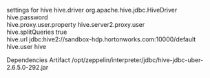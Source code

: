 settings for hive
hive.driver                                     org.apache.hive.jdbc.HiveDriver     
hive.password       
hive.proxy.user.property                        hive.server2.proxy.user     
hive.splitQueries                               true    
hive.url                                        jdbc:hive2://sandbox-hdp.hortonworks.com:10000/default  
hive.user                                       hive

Dependencies
Artifact
/opt/zeppelin/interpreter/jdbc/hive-jdbc-uber-2.6.5.0-292.jar
